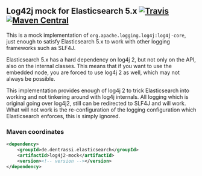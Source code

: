 ## Log42j mock for Elasticsearch 5.x [![Travis](https://img.shields.io/travis/ctron/de.dentrassi.elasticsearch.log4j2-mock.svg)](https://travis-ci.org/ctron/de.dentrassi.elasticsearch.log4j2-mock) [![Maven Central](https://img.shields.io/maven-central/v/de.dentrassi.elasticsearch/log4j2-mock.svg)](https://search.maven.org/#search%7Cgav%7C1%7Cg%3A%22de.dentrassi.elasticsearch%22%20AND%20a%3A%22log4j2-mock%22)

This is a mock implementation of `org.apache.logging.log4j:log4j-core`, just enough to
satisfy Elasticsearch 5.x to work with other logging frameworks such as SLF4J.

Elasticsearch 5.x has a hard dependency on log4j 2, but not only on the API, also on
the internal classes. This means that if you want to use the embedded node, you are forced
to use log4j 2 as well, which may not always be possible.

This implementation provides enough of log4j 2 to trick Elasticsearch into working and not
tinkering around with log4j internals. All logging which is original going over log4j2, still
can be redirected to SLF4J and will work. What will not work is the re-configuration of the
logging configuration which Elasticsearch enforces, this is simply ignored.

### Maven coordinates

```xml
<dependency>
    <groupId>de.dentrassi.elasticsearch</groupId>
    <artifactId>log4j2-mock</artifactId>
    <version><!-- version --></version>
</dependency>
```